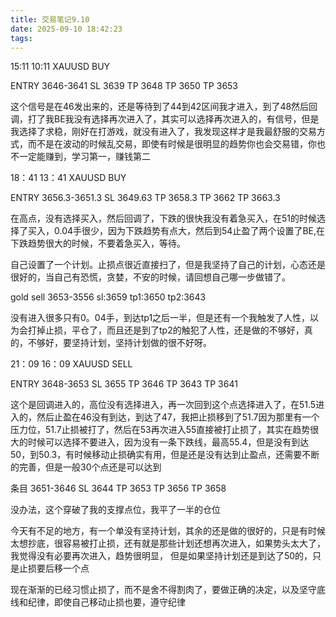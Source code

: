 ```yaml
---
title: 交易笔记9.10
date: 2025-09-10 18:42:23
tags:
---
```

15:11 10:11
XAUUSD BUY 

ENTRY 3646-3641
SL 3639
TP 3648
TP 3650
TP 3653

这个信号是在46发出来的，还是等待到了44到42区间我才进入，到了48然后回调，打了我BE我没有选择再次进入了，其实可以选择再次进入的，有信号，但是我选择了求稳，刚好在打游戏，就没有进入了，我发现这样才是我最舒服的交易方式，而不是在波动的时候乱交易，即使有时候是很明显的趋势你也会交易错，你也不一定能赚到，学习第一，赚钱第二

18：41 13：41
XAUUSD BUY 

ENTRY 3656.3-3651.3
SL 3649.63
TP 3658.3
TP 3662
TP 3663.3


在高点，没有选择买入，然后回调了，下跌的很快我没有着急买入，在51的时候选择了买入，0.04手很少，因为下跌趋势有点大，然后到54止盈了两个设置了BE,在下跌趋势很大的时候，不要着急买入，等待。


自己设置了一个计划。止损点很近直接扫了，但是我坚持了自己的计划，心态还是很好的，当自己有恐慌，贪婪，不安的时候，请回想自己哪一步做错了。


gold sell 3653-3556
sl:3659
tp1:3650
tp2:3643

没有进入很多只有0。04手，到达tp1之后一半，但是还有一个我触发了人性，以为会打掉止损，平仓了，而且还是到了tp2的触犯了人性，还是做的不够好，真的，不够好，要坚持计划，坚持计划做的很不好呀。


21：09 16：09
XAUUSD SELL 

ENTRY 3648-3653
SL 3655
TP 3646
TP 3643
TP 3641


这个是回调进入的，高位没有选择进入，再一次回到这个点选择进入了，在51.5进入的，然后止盈在46没有到达，到达了47，我把止损移到了51.7因为那里有一个压力位，51.7止损被打了，然后在53再次进入55直接被打止损了，其实在趋势很大的时候可以选择不要进入，因为没有一条下跌线，最高55.4，但是没有到达50，到50.3，有时候移动止损确实有用，但是还是没有达到止盈点，还需要不断的完善，但是一般30个点还是可以达到


条目 3651-3646
SL 3644
TP 3653
TP 3656
TP 3658

没办法，这个穿破了我的支撑点位，我平了一半的仓位


今天有不足的地方，有一个单没有坚持计划，其余的还是做的很好的，只是有时候太想抄底，很容易被打止损，还有就是那些计划还想再次进入，如果势头太大了，我觉得没有必要再次进入，趋势很明显，    但是如果坚持计划还是到达了50的，只是止损要后移一个点

现在渐渐的已经习惯止损了，而不是舍不得割肉了，要做正确的决定，以及坚守底线和纪律，即使自己移动止损也要，遵守纪律